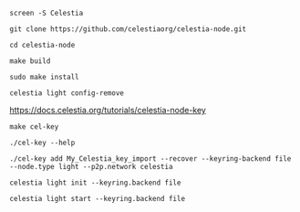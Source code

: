 ```shell
screen -S Celestia
```

```shell
git clone https://github.com/celestiaorg/celestia-node.git
```

```shell
cd celestia-node
```

```shell
make build
```

```shell
sudo make install
```

```shell
celestia light config-remove
```

https://docs.celestia.org/tutorials/celestia-node-key

```shell
make cel-key
```

```shell
./cel-key --help
```

```shell
./cel-key add My_Celestia_key_import --recover --keyring-backend file --node.type light --p2p.network celestia
```

```shell
celestia light init --keyring.backend file
```

```shell
celestia light start --keyring.backend file
```
